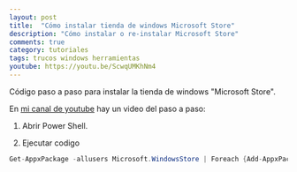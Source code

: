 ```yaml
---
layout: post
title:  "Cómo instalar tienda de windows Microsoft Store"
description: "Cómo instalar o re-instalar Microsoft Store"
comments: true
category: tutoriales
tags: trucos windows herramientas
youtube: https://youtu.be/ScwqUMKhNm4
---
```

Código paso a paso para instalar la tienda de windows "Microsoft Store".

En <a target="_blank" href="{{ page.youtube }}">mi canal de youtube</a> hay un video del paso a paso:
 
1. Abrir Power Shell.

2. Ejecutar codigo
```csharp
Get-AppxPackage -allusers Microsoft.WindowsStore | Foreach {Add-AppxPackage -DisableDevelopmentMode -Register "$($_.InstallLocation)\AppXManifest.xml"}
``` 
